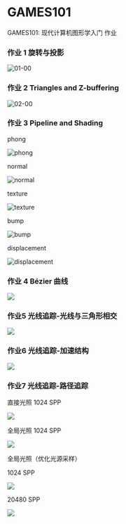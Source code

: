 # GAMES101
GAMES101: 现代计算机图形学入门 作业


### 作业 1 旋转与投影

![01-00](images/01-00.png)

### 作业 2 Triangles and Z-buffering

![02-00](images/02-00.png)

### 作业 3 Pipeline and Shading

phong

![phong](images/03-00.png)

normal

![normal](images/03-01.png)

texture

![texture](images/03-02.png)

bump

![bump](images/03-03.png)

displacement

![displacement](images/03-04.png)


### 作业 4 Bézier 曲线

![](images/04-00.png)


### 作业5 光线追踪-光线与三角形相交

![](images/05-00.png)

### 作业6 光线追踪-加速结构

![](images/06-00.png)



### 作业7 光线追踪-路径追踪

直接光照 1024 SPP

![](images/07-00.png)


全局光照 1024 SPP

![](images/07-01.png)


全局光照（优化光源采样） 

1024 SPP

![](images/07-02.png)

20480 SPP

![](images/07-03.png)
